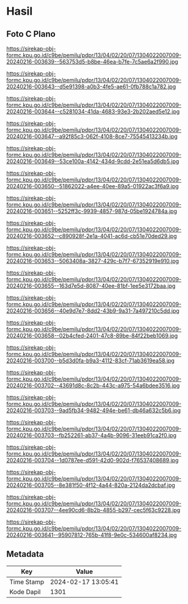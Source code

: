 # Hasil

## Foto C Plano

https://sirekap-obj-formc.kpu.go.id/c9be/pemilu/pdpr/13/04/02/20/07/1304022007009-20240216-003639--563753d5-b8be-46ea-b7fe-7c5ae6a2f990.jpg

https://sirekap-obj-formc.kpu.go.id/c9be/pemilu/pdpr/13/04/02/20/07/1304022007009-20240216-003643--d5e91398-a0b3-4fe5-ae61-0fb788c1a782.jpg

https://sirekap-obj-formc.kpu.go.id/c9be/pemilu/pdpr/13/04/02/20/07/1304022007009-20240216-003644--c5281034-41da-4683-93e3-2b202aed5e12.jpg

https://sirekap-obj-formc.kpu.go.id/c9be/pemilu/pdpr/13/04/02/20/07/1304022007009-20240216-003647--a92f85c3-062f-4108-8ce7-75545413234b.jpg

https://sirekap-obj-formc.kpu.go.id/c9be/pemilu/pdpr/13/04/02/20/07/1304022007009-20240216-003649--53ce100a-4142-434d-9cdd-2e51ea5d6db5.jpg

https://sirekap-obj-formc.kpu.go.id/c9be/pemilu/pdpr/13/04/02/20/07/1304022007009-20240216-003650--51862022-a4ee-40ee-89a5-01922ac3f6a9.jpg

https://sirekap-obj-formc.kpu.go.id/c9be/pemilu/pdpr/13/04/02/20/07/1304022007009-20240216-003651--5252ff3c-9939-4857-987d-05be1924784a.jpg

https://sirekap-obj-formc.kpu.go.id/c9be/pemilu/pdpr/13/04/02/20/07/1304022007009-20240216-003652--c890928f-2e1a-4041-ac6d-cb51e70ded29.jpg

https://sirekap-obj-formc.kpu.go.id/c9be/pemilu/pdpr/13/04/02/20/07/1304022007009-20240216-003653--5063408a-3827-429c-b7f7-67352919e910.jpg

https://sirekap-obj-formc.kpu.go.id/c9be/pemilu/pdpr/13/04/02/20/07/1304022007009-20240216-003655--163d7e5d-8087-40ee-81bf-1ee5e3172baa.jpg

https://sirekap-obj-formc.kpu.go.id/c9be/pemilu/pdpr/13/04/02/20/07/1304022007009-20240216-003656--40e9d7e7-8dd2-43b9-9a31-7a497210c5dd.jpg

https://sirekap-obj-formc.kpu.go.id/c9be/pemilu/pdpr/13/04/02/20/07/1304022007009-20240216-003658--02b4cfed-2401-47c8-89be-84f22beb1069.jpg

https://sirekap-obj-formc.kpu.go.id/c9be/pemilu/pdpr/13/04/02/20/07/1304022007009-20240216-003700--b5d3d0fa-b9a3-4112-83cf-71ab3619ea58.jpg

https://sirekap-obj-formc.kpu.go.id/c9be/pemilu/pdpr/13/04/02/20/07/1304022007009-20240216-003702--43691d8c-8c2b-443c-a975-54a6bdee3516.jpg

https://sirekap-obj-formc.kpu.go.id/c9be/pemilu/pdpr/13/04/02/20/07/1304022007009-20240216-003703--9ad5fb34-9482-494e-be61-db46a632c5b6.jpg

https://sirekap-obj-formc.kpu.go.id/c9be/pemilu/pdpr/13/04/02/20/07/1304022007009-20240216-003703--fb252261-ab37-4a4b-9096-31eeb91ca2f0.jpg

https://sirekap-obj-formc.kpu.go.id/c9be/pemilu/pdpr/13/04/02/20/07/1304022007009-20240216-003704--1d0787ee-d591-42d0-902d-f76537408689.jpg

https://sirekap-obj-formc.kpu.go.id/c9be/pemilu/pdpr/13/04/02/20/07/1304022007009-20240216-003705--8e381f50-4f12-4a44-820a-2124da2dcbaf.jpg

https://sirekap-obj-formc.kpu.go.id/c9be/pemilu/pdpr/13/04/02/20/07/1304022007009-20240216-003707--4ee90cd6-8b2b-4855-b297-cec5f63c9228.jpg

https://sirekap-obj-formc.kpu.go.id/c9be/pemilu/pdpr/13/04/02/20/07/1304022007009-20240216-003641--95907812-765b-41f8-9e0c-534600af8234.jpg


## Metadata

| Key        | Value               |
| ---------- | ------------------- |
| Time Stamp | 2024-02-17 13:05:41 |
| Kode Dapil | 1301                |



